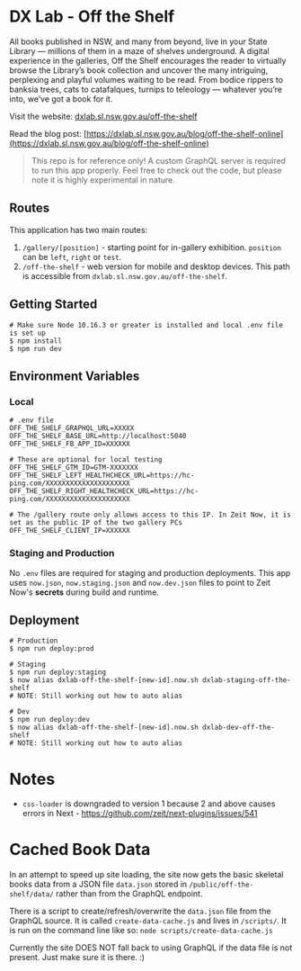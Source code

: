 # DX Lab - Off the Shelf

All books published in NSW, and many from beyond, live in your State Library — millions of them in a maze of shelves underground. A digital experience in the galleries, Off the Shelf encourages the reader to virtually browse the Library’s book collection and uncover the many intriguing, perplexing and playful volumes waiting to be read. From bodice rippers to banksia trees, cats to catafalques, turnips to teleology — whatever you’re into, we’ve got a book for it.

Visit the website: [dxlab.sl.nsw.gov.au/off-the-shelf](https://dxlab.sl.nsw.gov.au/off-the-shelf)

Read the blog post: [https://dxlab.sl.nsw.gov.au/blog/off-the-shelf-online](https://dxlab.sl.nsw.gov.au/blog/off-the-shelf-online)

> This repo is for reference only! A custom GraphQL server is required to run this app properly. Feel free to check out the code, but please note it is highly experimental in nature.

## Routes

This application has two main routes:

1. `/gallery/[position]` - starting point for in-gallery exhibition. `position` can be `left`, `right` or `test`.
1. `/off-the-shelf` - web version for mobile and desktop devices. This path is accessible from `dxlab.sl.nsw.gov.au/off-the-shelf`.

## Getting Started

```
# Make sure Node 10.16.3 or greater is installed and local .env file is set up
$ npm install
$ npm run dev
```

## Environment Variables

### Local

```
# .env file
OFF_THE_SHELF_GRAPHQL_URL=XXXXX
OFF_THE_SHELF_BASE_URL=http://localhost:5040
OFF_THE_SHELF_FB_APP_ID=XXXXXX

# These are optional for local testing
OFF_THE_SHELF_GTM_ID=GTM-XXXXXXX
OFF_THE_SHELF_LEFT_HEALTHCHECK_URL=https://hc-ping.com/XXXXXXXXXXXXXXXXXXXXX
OFF_THE_SHELF_RIGHT_HEALTHCHECK_URL=https://hc-ping.com/XXXXXXXXXXXXXXXXXXXXX

# The /gallery route only allows access to this IP. In Zeit Now, it is set as the public IP of the two gallery PCs
OFF_THE_SHELF_CLIENT_IP=XXXXXX
```

### Staging and Production

No `.env` files are required for staging and production deployments. This app uses `now.json`, `now.staging.json` and `now.dev.json` files to point to Zeit Now's **secrets** during build and runtime.

## Deployment

```
# Production
$ npm run deploy:prod

# Staging
$ npm run deploy:staging
$ now alias dxlab-off-the-shelf-[new-id].now.sh dxlab-staging-off-the-shelf
# NOTE: Still working out how to auto alias

# Dev
$ npm run deploy:dev
$ now alias dxlab-off-the-shelf-[new-id].now.sh dxlab-dev-off-the-shelf
# NOTE: Still working out how to auto alias
```

# Notes

- `css-loader` is downgraded to version 1 because 2 and above causes errors in Next - https://github.com/zeit/next-plugins/issues/541

# Cached Book Data

In an attempt to speed up site loading, the site now gets the basic skeletal books data from a JSON file `data.json` stored in `/public/off-the-shelf/data/` rather than from the GraphQL endpoint.

There is a script to create/refresh/overwrite the `data.json` file from the GraphQL source. It is called `create-data-cache.js` and lives in `/scripts/`. It is run on the command line like so: `node scripts/create-data-cache.js`

Currently the site DOES NOT fall back to using GraphQL if the data file is not present. Just make sure it is there. :)

